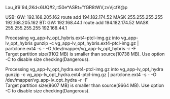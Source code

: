 Lxu_if9`94;2Kd<6UQ#2,:t50e*ASRt="fGR8tWV,zvVjcfK@p

USB:
GW: 192.168.205.162
route add 194.182.174.52 MASK 255.255.255.255 192.168.205.162
BT:
GW: 192.168.44.1
route add 194.182.174.52 MASK 255.255.255.255 192.168.44.1





 Processing vg_app-lv_opt_hybris.ext4-ptcl-img.gz into vg_app-lv_opt_hybris 
 gunzip -c vg_app-lv_opt_hybris.ext4-ptcl-img.gz | partclone.ext4 -s - -O /dev/mapper/vg_app-lv_opt_hybris -r -F  
Target partition size(9102 MB) is smaller than source(10738 MB). Use option -C to disable size checking(Dangerous).

 Processing vg_app-lv_opt_hydra.ext4-ptcl-img.gz into vg_app-lv_opt_hydra 
 gunzip -c vg_app-lv_opt_hydra.ext4-ptcl-img.gz | partclone.ext4 -s - -O /dev/mapper/vg_app-lv_opt_hydra -r -F  
Target partition size(8607 MB) is smaller than source(9664 MB). Use option -C to disable size checking(Dangerous).


